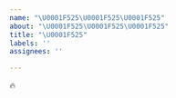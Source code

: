 ```yaml
---
name: "\U0001F525\U0001F525\U0001F525"
about: "\U0001F525\U0001F525\U0001F525"
title: "\U0001F525"
labels: ''
assignees: ''

---
```


🔥
